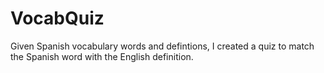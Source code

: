 # VocabQuiz
Given Spanish vocabulary words and defintions, I created a quiz to match the Spanish word with the English definition.
